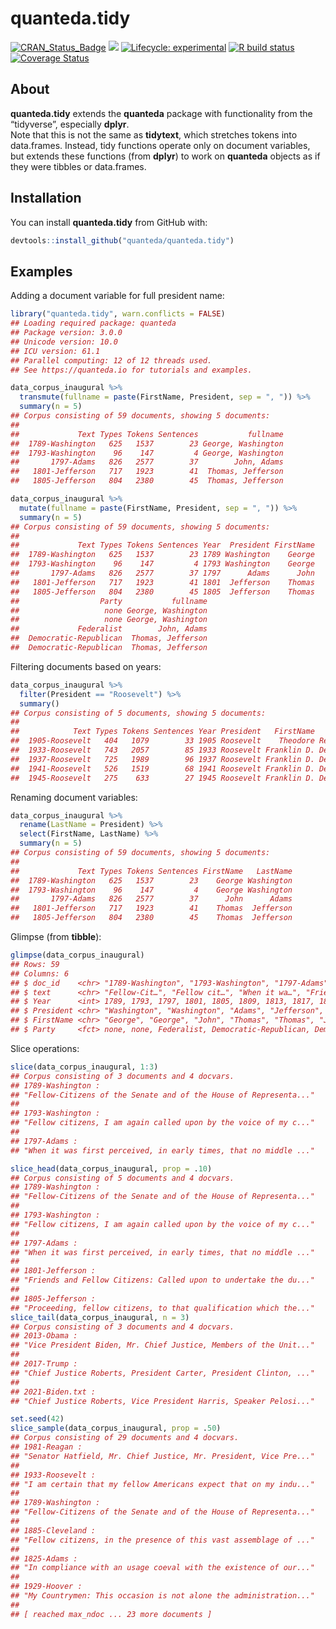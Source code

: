 
# quanteda.tidy

<!-- badges: start -->

[![CRAN\_Status\_Badge](http://www.r-pkg.org/badges/version/quanteda.tidy)](https://cran.r-project.org/package=quanteda.tidy)
[![](https://img.shields.io/badge/devel%20version-0.3-royalblue.svg)](https://github.com/quanteda/quanteda.tidy)
[![Lifecycle:
experimental](https://img.shields.io/badge/lifecycle-experimental-orange.svg)](https://www.tidyverse.org/lifecycle/#experimental)
[![R build
status](https://github.com/quanteda/quanteda.tidy/workflows/R-CMD-check/badge.svg)](https://github.com/quanteda/quanteda.tidy/actions)
[![Coverage
Status](https://img.shields.io/codecov/c/github/quanteda/quanteda.tidy/master.svg)](https://codecov.io/github/quanteda/quanteda.tidy?branch=master)
<!-- badges: end -->

## About

**quanteda.tidy** extends the **quanteda** package with functionality
from the “tidyverse”, especially **dplyr**.  
Note that this is not the same as **tidytext**, which stretches tokens
into data.frames. Instead, tidy functions operate only on document
variables, but extends these functions (from **dplyr**) to work on
**quanteda** objects as if they were tibbles or data.frames.

## Installation

You can install **quanteda.tidy** from GitHub with:

``` r
devtools::install_github("quanteda/quanteda.tidy")
```

## Examples

Adding a document variable for full president name:

``` r
library("quanteda.tidy", warn.conflicts = FALSE)
## Loading required package: quanteda
## Package version: 3.0.0
## Unicode version: 10.0
## ICU version: 61.1
## Parallel computing: 12 of 12 threads used.
## See https://quanteda.io for tutorials and examples.

data_corpus_inaugural %>%
  transmute(fullname = paste(FirstName, President, sep = ", ")) %>%
  summary(n = 5)
## Corpus consisting of 59 documents, showing 5 documents:
## 
##             Text Types Tokens Sentences           fullname
##  1789-Washington   625   1537        23 George, Washington
##  1793-Washington    96    147         4 George, Washington
##       1797-Adams   826   2577        37        John, Adams
##   1801-Jefferson   717   1923        41  Thomas, Jefferson
##   1805-Jefferson   804   2380        45  Thomas, Jefferson

data_corpus_inaugural %>%
  mutate(fullname = paste(FirstName, President, sep = ", ")) %>%
  summary(n = 5)
## Corpus consisting of 59 documents, showing 5 documents:
## 
##             Text Types Tokens Sentences Year  President FirstName
##  1789-Washington   625   1537        23 1789 Washington    George
##  1793-Washington    96    147         4 1793 Washington    George
##       1797-Adams   826   2577        37 1797      Adams      John
##   1801-Jefferson   717   1923        41 1801  Jefferson    Thomas
##   1805-Jefferson   804   2380        45 1805  Jefferson    Thomas
##                  Party           fullname
##                   none George, Washington
##                   none George, Washington
##             Federalist        John, Adams
##  Democratic-Republican  Thomas, Jefferson
##  Democratic-Republican  Thomas, Jefferson
```

Filtering documents based on years:

``` r
data_corpus_inaugural %>%
  filter(President == "Roosevelt") %>%
  summary()
## Corpus consisting of 5 documents, showing 5 documents:
## 
##            Text Types Tokens Sentences Year President   FirstName      Party
##  1905-Roosevelt   404   1079        33 1905 Roosevelt    Theodore Republican
##  1933-Roosevelt   743   2057        85 1933 Roosevelt Franklin D. Democratic
##  1937-Roosevelt   725   1989        96 1937 Roosevelt Franklin D. Democratic
##  1941-Roosevelt   526   1519        68 1941 Roosevelt Franklin D. Democratic
##  1945-Roosevelt   275    633        27 1945 Roosevelt Franklin D. Democratic
```

Renaming document variables:

``` r
data_corpus_inaugural %>%
  rename(LastName = President) %>%
  select(FirstName, LastName) %>%
  summary(n = 5)
## Corpus consisting of 59 documents, showing 5 documents:
## 
##             Text Types Tokens Sentences FirstName   LastName
##  1789-Washington   625   1537        23    George Washington
##  1793-Washington    96    147         4    George Washington
##       1797-Adams   826   2577        37      John      Adams
##   1801-Jefferson   717   1923        41    Thomas  Jefferson
##   1805-Jefferson   804   2380        45    Thomas  Jefferson
```

Glimpse (from **tibble**):

``` r
glimpse(data_corpus_inaugural)
## Rows: 59
## Columns: 6
## $ doc_id    <chr> "1789-Washington", "1793-Washington", "1797-Adams", "1801-Je…
## $ text      <chr> "Fellow-Cit…", "Fellow cit…", "When it wa…", "Friends an…", …
## $ Year      <int> 1789, 1793, 1797, 1801, 1805, 1809, 1813, 1817, 1821, 1825, …
## $ President <chr> "Washington", "Washington", "Adams", "Jefferson", "Jefferson…
## $ FirstName <chr> "George", "George", "John", "Thomas", "Thomas", "James", "Ja…
## $ Party     <fct> none, none, Federalist, Democratic-Republican, Democratic-Re…
```

Slice operations:

``` r
slice(data_corpus_inaugural, 1:3)
## Corpus consisting of 3 documents and 4 docvars.
## 1789-Washington :
## "Fellow-Citizens of the Senate and of the House of Representa..."
## 
## 1793-Washington :
## "Fellow citizens, I am again called upon by the voice of my c..."
## 
## 1797-Adams :
## "When it was first perceived, in early times, that no middle ..."

slice_head(data_corpus_inaugural, prop = .10)
## Corpus consisting of 5 documents and 4 docvars.
## 1789-Washington :
## "Fellow-Citizens of the Senate and of the House of Representa..."
## 
## 1793-Washington :
## "Fellow citizens, I am again called upon by the voice of my c..."
## 
## 1797-Adams :
## "When it was first perceived, in early times, that no middle ..."
## 
## 1801-Jefferson :
## "Friends and Fellow Citizens: Called upon to undertake the du..."
## 
## 1805-Jefferson :
## "Proceeding, fellow citizens, to that qualification which the..."
slice_tail(data_corpus_inaugural, n = 3)
## Corpus consisting of 3 documents and 4 docvars.
## 2013-Obama :
## "Vice President Biden, Mr. Chief Justice, Members of the Unit..."
## 
## 2017-Trump :
## "Chief Justice Roberts, President Carter, President Clinton, ..."
## 
## 2021-Biden.txt :
## "Chief Justice Roberts, Vice President Harris, Speaker Pelosi..."

set.seed(42)
slice_sample(data_corpus_inaugural, prop = .50)
## Corpus consisting of 29 documents and 4 docvars.
## 1981-Reagan :
## "Senator Hatfield, Mr. Chief Justice, Mr. President, Vice Pre..."
## 
## 1933-Roosevelt :
## "I am certain that my fellow Americans expect that on my indu..."
## 
## 1789-Washington :
## "Fellow-Citizens of the Senate and of the House of Representa..."
## 
## 1885-Cleveland :
## "Fellow citizens, in the presence of this vast assemblage of ..."
## 
## 1825-Adams :
## "In compliance with an usage coeval with the existence of our..."
## 
## 1929-Hoover :
## "My Countrymen: This occasion is not alone the administration..."
## 
## [ reached max_ndoc ... 23 more documents ]
```
